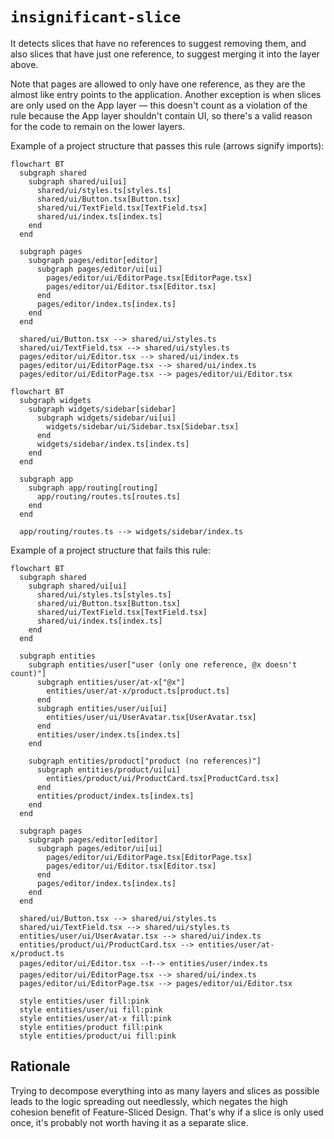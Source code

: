 # `insignificant-slice`

It detects slices that have no references to suggest removing them, and also slices that have just one reference, to suggest merging it into the layer above.

Note that pages are allowed to only have one reference, as they are the almost like entry points to the application. Another exception is when slices are only used on the App layer — this doesn't count as a violation of the rule because the App layer shouldn't contain UI, so there's a valid reason for the code to remain on the lower layers.

Example of a project structure that passes this rule (arrows signify imports):

```mermaid
flowchart BT
  subgraph shared
    subgraph shared/ui[ui]
      shared/ui/styles.ts[styles.ts]
      shared/ui/Button.tsx[Button.tsx]
      shared/ui/TextField.tsx[TextField.tsx]
      shared/ui/index.ts[index.ts]
    end
  end

  subgraph pages
    subgraph pages/editor[editor]
      subgraph pages/editor/ui[ui]
        pages/editor/ui/EditorPage.tsx[EditorPage.tsx]
        pages/editor/ui/Editor.tsx[Editor.tsx]
      end
      pages/editor/index.ts[index.ts]
    end
  end

  shared/ui/Button.tsx --> shared/ui/styles.ts
  shared/ui/TextField.tsx --> shared/ui/styles.ts
  pages/editor/ui/Editor.tsx --> shared/ui/index.ts
  pages/editor/ui/EditorPage.tsx --> shared/ui/index.ts
  pages/editor/ui/EditorPage.tsx --> pages/editor/ui/Editor.tsx
```

```mermaid
flowchart BT
  subgraph widgets
    subgraph widgets/sidebar[sidebar]
      subgraph widgets/sidebar/ui[ui]
        widgets/sidebar/ui/Sidebar.tsx[Sidebar.tsx]
      end
      widgets/sidebar/index.ts[index.ts]
    end
  end

  subgraph app
    subgraph app/routing[routing]
      app/routing/routes.ts[routes.ts]
    end
  end

  app/routing/routes.ts --> widgets/sidebar/index.ts
```

Example of a project structure that fails this rule:

```mermaid
flowchart BT
  subgraph shared
    subgraph shared/ui[ui]
      shared/ui/styles.ts[styles.ts]
      shared/ui/Button.tsx[Button.tsx]
      shared/ui/TextField.tsx[TextField.tsx]
      shared/ui/index.ts[index.ts]
    end
  end

  subgraph entities
    subgraph entities/user["user (only one reference, @x doesn't count)"]
      subgraph entities/user/at-x["@x"]
        entities/user/at-x/product.ts[product.ts]
      end
      subgraph entities/user/ui[ui]
        entities/user/ui/UserAvatar.tsx[UserAvatar.tsx]
      end
      entities/user/index.ts[index.ts]
    end

    subgraph entities/product["product (no references)"]
      subgraph entities/product/ui[ui]
        entities/product/ui/ProductCard.tsx[ProductCard.tsx]
      end
      entities/product/index.ts[index.ts]
    end
  end

  subgraph pages
    subgraph pages/editor[editor]
      subgraph pages/editor/ui[ui]
        pages/editor/ui/EditorPage.tsx[EditorPage.tsx]
        pages/editor/ui/Editor.tsx[Editor.tsx]
      end
      pages/editor/index.ts[index.ts]
    end
  end

  shared/ui/Button.tsx --> shared/ui/styles.ts
  shared/ui/TextField.tsx --> shared/ui/styles.ts
  entities/user/ui/UserAvatar.tsx --> shared/ui/index.ts
  entities/product/ui/ProductCard.tsx --> entities/user/at-x/product.ts
  pages/editor/ui/Editor.tsx --❗️--> entities/user/index.ts
  pages/editor/ui/EditorPage.tsx --> shared/ui/index.ts
  pages/editor/ui/EditorPage.tsx --> pages/editor/ui/Editor.tsx

  style entities/user fill:pink
  style entities/user/ui fill:pink
  style entities/user/at-x fill:pink
  style entities/product fill:pink
  style entities/product/ui fill:pink
```

## Rationale

Trying to decompose everything into as many layers and slices as possible leads to the logic spreading out needlessly, which negates the high cohesion benefit of Feature-Sliced Design. That's why if a slice is only used once, it's probably not worth having it as a separate slice.
